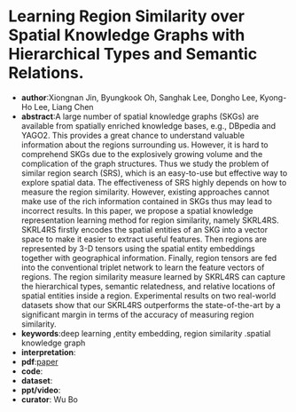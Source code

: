# Learning Region Similarity over Spatial Knowledge Graphs with Hierarchical Types and Semantic Relations.
- **author**:Xiongnan Jin, Byungkook Oh, Sanghak Lee, Dongho Lee, Kyong-Ho Lee, Liang Chen   
- **abstract**:A large number of spatial knowledge graphs (SKGs) are available from spatially enriched knowledge bases, e.g., DBpedia and YAGO2. This provides a great chance to understand valuable information about the regions surrounding us. However, it is hard to comprehend SKGs due to the explosively growing volume and the complication of the graph structures. Thus we study the problem of similar region search (SRS), which is an easy-to-use but effective way to explore spatial data. The effectiveness of SRS highly depends on how to measure the region similarity. However, existing approaches cannot make use of the rich information contained in SKGs thus may lead to incorrect results. In this paper, we propose a spatial knowledge representation learning method for region similarity, namely SKRL4RS. SKRL4RS firstly encodes the spatial entities of an SKG into a vector space to make it easier to extract useful features. Then regions are represented by 3-D tensors using the spatial entity embeddings together with geographical information. Finally, region tensors are fed into the conventional triplet network to learn the feature vectors of regions. The region similarity measure learned by SKRL4RS can capture the hierarchical types, semantic relatedness, and relative locations of spatial entities inside a region. Experimental results on two real-world datasets show that our SKRL4RS outperforms the state-of-the-art by a significant margin in terms of the accuracy of measuring region similarity.
- **keywords**:deep learning ,entity embedding, region similarity .spatial knowledge graph
- **interpretation**:
- **pdf**:[paper](https://dl.acm.org/doi/pdf/10.1145/3357384.3358008)
- **code**: 
- **dataset**: 
- **ppt/video**:
- **curator**: Wu Bo